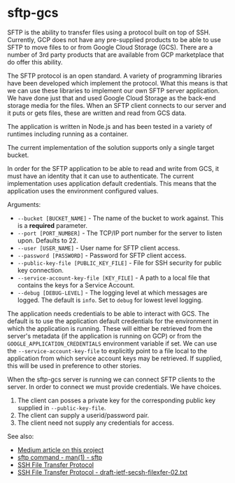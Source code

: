 # sftp-gcs

SFTP is the ability to transfer files using a protocol built on top of SSH.  Currently, GCP does not have any pre-supplied products to be able to use SFTP to move files to or from Google Cloud Storage (GCS).  There are a number of 3rd party products that are available from GCP marketplace that do offer this ability.

The SFTP protocol is an open standard.  A variety of programming libraries have been developed which implement the protocol.  What this means is that we can use these libraries to implement our own SFTP server application.  We have done just that and used Google Cloud Storage as the back-end storage media for the files.  When an SFTP client connects to our server and it puts or gets files, these are written and read from GCS data.

The application is written in Node.js and has been tested in a variety of runtimes including running as a container.

The current implementation of the solution supports only a single target bucket.

In order for the SFTP application to be able to read and write from GCS, it must have an identity that it can use to authenticate.  The current implementation uses application default credentials.  This means that the application uses the environment configured values.

Arguments:

* `--bucket [BUCKET_NAME]` - The name of the bucket to work against.  This is a **required** parameter.
* `--port [PORT_NUMBER]` - The TCP/IP port number for the server to listen upon.  Defaults to 22.
* `--user [USER_NAME]` - User name for SFTP client access.
* `--password [PASSWORD]` - Password for SFTP client access.
* `--public-key-file [PUBLIC_KEY_FILE]` - File for SSH security for public key connection.
* `--service-account-key-file [KEY_FILE]` - A path to a local file that contains the keys for a Service Account.
* `--debug [DEBUG-LEVEL]` - The logging level at which messages are logged.  The default is `info`.  Set to `debug` for lowest level logging.


The application needs credentials to be able to interact with GCS.  The default is to use the application default credentials for the environment in which the application is running.  These will either be retrieved from the server's metadata (if the application is running on GCP) or from the `GOOGLE_APPLICATION_CREDENTIALS` environment variable if set.  We can use the `--service-account-key-file` to explicitly point to a file local to the application from which service account keys may be retrieved.  If supplied, this will be used in preference to other stories.

When the sftp-gcs server is running we can connect SFTP clients to the server. In order to connect we must provide credentials.  We have choices.

1. The client can posses a private key for the corresponding public key supplied in `--public-key-file`. 
2. The client can supply a userid/password pair.
3. The client need not supply any credentials for access.


See also:
* [Medium article on this project](https://medium.com/google-cloud/sftp-access-to-google-cloud-storage-43ffd6134b0e)
* [sftp command - man(1) - sftp](https://linux.die.net/man/1/sftp)
* [SSH File Transfer Protocol](https://en.wikipedia.org/wiki/SSH_File_Transfer_Protocols)
* [SSH File Transfer Protocol - draft-ietf-secsh-filexfer-02.txt](https://tools.ietf.org/html/draft-ietf-secsh-filexfer-02)
